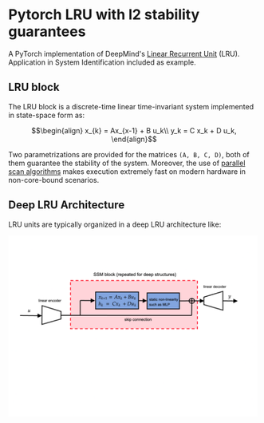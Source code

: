 # Pytorch LRU with l2 stability guarantees

A PyTorch implementation of DeepMind's [Linear Recurrent Unit](https://arxiv.org/pdf/2303.06349) (LRU). Application in System Identification included as example.

## LRU block
The LRU block is a discrete-time linear time-invariant system implemented in state-space form as:
```math
\begin{align}
x_{k} = Ax_{x-1} + B u_k\\
y_k = C x_k + D u_k,
\end{align}
```
Two parametrizations are provided for the matrices ```(A, B, C, D)```, both of them guarantee the stability of the system.
Moreover, the use of [parallel scan algorithms](https://en.wikipedia.org/wiki/Prefix_sum) makes execution extremely fast on modern hardware in non-core-bound scenarios.

## Deep LRU Architecture

LRU units are typically organized in a deep LRU architecture like:

<img src="architecture/Arch.png"  width="500">

